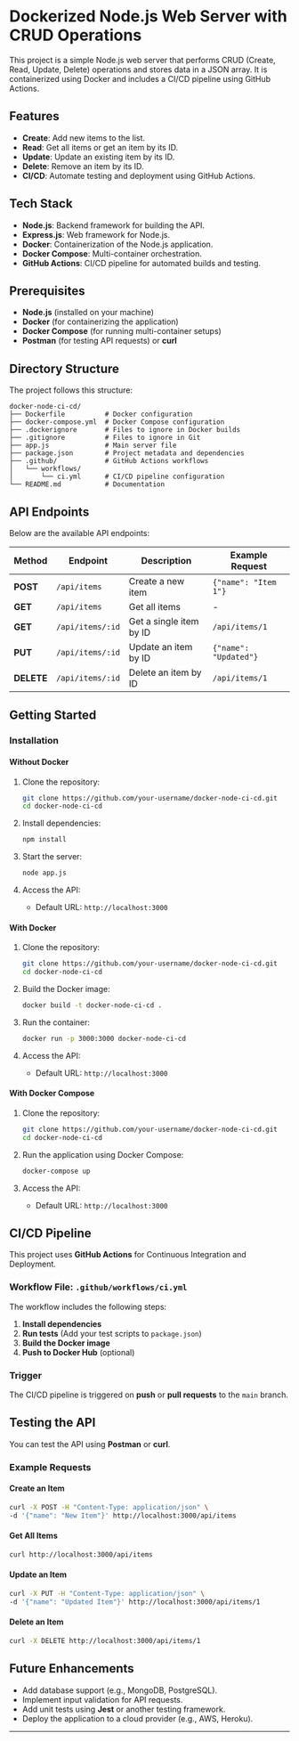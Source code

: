 # Dockerized Node.js Web Server with CRUD Operations

This project is a simple Node.js web server that performs CRUD (Create, Read, Update, Delete) operations and stores data in a JSON array. It is containerized using Docker and includes a CI/CD pipeline using GitHub Actions.

## Features
- **Create**: Add new items to the list.
- **Read**: Get all items or get an item by its ID.
- **Update**: Update an existing item by its ID.
- **Delete**: Remove an item by its ID.
- **CI/CD**: Automate testing and deployment using GitHub Actions.

## Tech Stack
- **Node.js**: Backend framework for building the API.
- **Express.js**: Web framework for Node.js.
- **Docker**: Containerization of the Node.js application.
- **Docker Compose**: Multi-container orchestration.
- **GitHub Actions**: CI/CD pipeline for automated builds and testing.

## Prerequisites
- **Node.js** (installed on your machine)
- **Docker** (for containerizing the application)
- **Docker Compose** (for running multi-container setups)
- **Postman** (for testing API requests) or **curl**

## Directory Structure
The project follows this structure:

```plaintext
docker-node-ci-cd/
├── Dockerfile          # Docker configuration
├── docker-compose.yml  # Docker Compose configuration
├── .dockerignore       # Files to ignore in Docker builds
├── .gitignore          # Files to ignore in Git
├── app.js              # Main server file
├── package.json        # Project metadata and dependencies
├── .github/            # GitHub Actions workflows
│   └── workflows/
│       └── ci.yml      # CI/CD pipeline configuration
└── README.md           # Documentation
```

## API Endpoints
Below are the available API endpoints:

| Method     | Endpoint         | Description                | Example Request         |
|------------|------------------|----------------------------|-------------------------|
| **POST**   | `/api/items`     | Create a new item          | `{"name": "Item 1"}` |
| **GET**    | `/api/items`     | Get all items              | -                       |
| **GET**    | `/api/items/:id` | Get a single item by ID    | `/api/items/1`          |
| **PUT**    | `/api/items/:id` | Update an item by ID       | `{"name": "Updated"}` |
| **DELETE** | `/api/items/:id` | Delete an item by ID       | `/api/items/1`          |

## Getting Started

### Installation

#### Without Docker
1. Clone the repository:
   ```bash
   git clone https://github.com/your-username/docker-node-ci-cd.git
   cd docker-node-ci-cd
   ```

2. Install dependencies:
   ```bash
   npm install
   ```

3. Start the server:
   ```bash
   node app.js
   ```

4. Access the API:
   - Default URL: `http://localhost:3000`

#### With Docker
1. Clone the repository:
   ```bash
   git clone https://github.com/your-username/docker-node-ci-cd.git
   cd docker-node-ci-cd
   ```

2. Build the Docker image:
   ```bash
   docker build -t docker-node-ci-cd .
   ```

3. Run the container:
   ```bash
   docker run -p 3000:3000 docker-node-ci-cd
   ```

4. Access the API:
   - Default URL: `http://localhost:3000`

#### With Docker Compose
1. Clone the repository:
   ```bash
   git clone https://github.com/your-username/docker-node-ci-cd.git
   cd docker-node-ci-cd
   ```

2. Run the application using Docker Compose:
   ```bash
   docker-compose up
   ```

3. Access the API:
   - Default URL: `http://localhost:3000`

## CI/CD Pipeline
This project uses **GitHub Actions** for Continuous Integration and Deployment.

### Workflow File: `.github/workflows/ci.yml`
The workflow includes the following steps:
1. **Install dependencies**
2. **Run tests** (Add your test scripts to `package.json`)
3. **Build the Docker image**
4. **Push to Docker Hub** (optional)

### Trigger
The CI/CD pipeline is triggered on **push** or **pull requests** to the `main` branch.

## Testing the API
You can test the API using **Postman** or **curl**.

### Example Requests

#### Create an Item
```bash
curl -X POST -H "Content-Type: application/json" \
-d '{"name": "New Item"}' http://localhost:3000/api/items
```

#### Get All Items
```bash
curl http://localhost:3000/api/items
```

#### Update an Item
```bash
curl -X PUT -H "Content-Type: application/json" \
-d '{"name": "Updated Item"}' http://localhost:3000/api/items/1
```

#### Delete an Item
```bash
curl -X DELETE http://localhost:3000/api/items/1
```

## Future Enhancements
- Add database support (e.g., MongoDB, PostgreSQL).
- Implement input validation for API requests.
- Add unit tests using **Jest** or another testing framework.
- Deploy the application to a cloud provider (e.g., AWS, Heroku).



---


